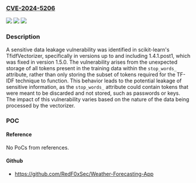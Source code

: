 ### [CVE-2024-5206](https://cve.mitre.org/cgi-bin/cvename.cgi?name=CVE-2024-5206)
![](https://img.shields.io/static/v1?label=Product&message=scikit-learn%2Fscikit-learn&color=blue)
![](https://img.shields.io/static/v1?label=Version&message=unspecified%3C%201.5.0%20&color=brighgreen)
![](https://img.shields.io/static/v1?label=Vulnerability&message=CWE-921%20Storage%20of%20Sensitive%20Data%20in%20a%20Mechanism%20without%20Access%20Control&color=brighgreen)

### Description

A sensitive data leakage vulnerability was identified in scikit-learn's TfidfVectorizer, specifically in versions up to and including 1.4.1.post1, which was fixed in version 1.5.0. The vulnerability arises from the unexpected storage of all tokens present in the training data within the `stop_words_` attribute, rather than only storing the subset of tokens required for the TF-IDF technique to function. This behavior leads to the potential leakage of sensitive information, as the `stop_words_` attribute could contain tokens that were meant to be discarded and not stored, such as passwords or keys. The impact of this vulnerability varies based on the nature of the data being processed by the vectorizer.

### POC

#### Reference
No PoCs from references.

#### Github
- https://github.com/RedF0xSec/Weather-Forecasting-App

